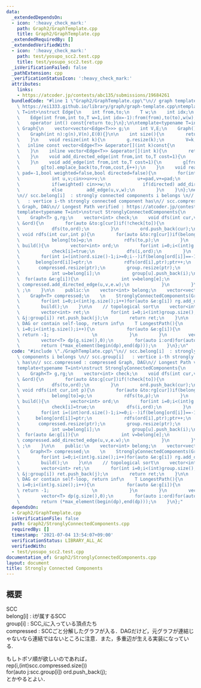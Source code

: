 ```yaml
---
data:
  _extendedDependsOn:
  - icon: ':heavy_check_mark:'
    path: Graph2/GraphTemplate.cpp
    title: Graph2/GraphTemplate.cpp
  _extendedRequiredBy: []
  _extendedVerifiedWith:
  - icon: ':heavy_check_mark:'
    path: test/yosupo_scc2.test.cpp
    title: test/yosupo_scc2.test.cpp
  _isVerificationFailed: false
  _pathExtension: cpp
  _verificationStatusIcon: ':heavy_check_mark:'
  attributes:
    links:
    - https://atcoder.jp/contests/abc135/submissions/19684261
  bundledCode: "#line 1 \"Graph2/GraphTemplate.cpp\"\n// graph template\n// ref :\
    \ https://ei1333.github.io/library/graph/graph-template.cpp\ntemplate<typename\
    \ T=int>\nstruct Edge{\n    int from,to;\n    T w;\n    int idx;\n    Edge()=default;\n\
    \    Edge(int from,int to,T w=1,int idx=-1):from(from),to(to),w(w),idx(idx){}\n\
    \    operator int() const{return to;}\n};\n\ntemplate<typename T=int>\nstruct\
    \ Graph{\n    vector<vector<Edge<T>>> g;\n    int V,E;\n    Graph()=default;\n\
    \    Graph(int n):g(n),V(n),E(0){}\n\n    int size(){\n        return (int)g.size();\n\
    \    }\n    void resize(int k){\n        g.resize(k);\n        V=k;\n    }\n \
    \   inline const vector<Edge<T>> &operator[](int k)const{\n        return (g.at(k));\n\
    \    }\n    inline vector<Edge<T>> &operator[](int k){\n        return (g.at(k));\n\
    \    }\n    void add_directed_edge(int from,int to,T cost=1){\n        g[from].emplace_back(from,to,cost,E++);\n\
    \    }\n    void add_edge(int from,int to,T cost=1){\n        g[from].emplace_back(from,to,cost,E);\n\
    \        g[to].emplace_back(to,from,cost,E++);\n    }\n    void read(int m,int\
    \ pad=-1,bool weighted=false,bool directed=false){\n        for(int i=0;i<m;i++){\n\
    \            int u,v;cin>>u>>v;\n            u+=pad,v+=pad;\n            T w=T(1);\n\
    \            if(weighted) cin>>w;\n            if(directed) add_directed_edge(u,v,w);\n\
    \            else         add_edge(u,v,w);\n        }\n    }\n};\n#line 2 \"Graph2/StronglyConnectedComponents.cpp\"\
    \n// scc.belong[i]  : strongly connected components i belongs \n// scc.group[i]\
    \   : vertice i-th strongly connected component has\n// scc.compressed : compressed\
    \ Graph, DAG\n// Longest Path verified : https://atcoder.jp/contests/abc135/submissions/19684261\n\
    template<typename T=int>\nstruct StronglyConnectedComponents{\n    private:\n\
    \    Graph<T> g,rg;\n    vector<int> check;\n    void dfs(int cur,vector<int>\
    \ &ord){\n        for(auto &to:g[cur])if(!check[to]){\n            check[to]=true;\n\
    \            dfs(to,ord);\n        }\n        ord.push_back(cur);\n    }\n   \
    \ void rdfs(int cur,int p){\n        for(auto &to:rg[cur])if(belong[to]==-1){\n\
    \            belong[to]=p;\n            rdfs(to,p);\n        }\n    }\n\n    void\
    \ build(){\n        vector<int> ord;\n        for(int i=0;i<(int)g.size();i++)if(!check[i]){\n\
    \            check[i]=true;\n            dfs(i,ord);\n        }\n        int ptr=0;;\n\
    \        for(int i=(int)ord.size()-1;i>=0;i--)if(belong[ord[i]]==-1){\n      \
    \      belong[ord[i]]=ptr;\n            rdfs(ord[i],ptr);ptr++;\n        }\n \
    \       compressed.resize(ptr);\n        group.resize(ptr);\n        for(int i=0;i<(int)g.size();i++){\n\
    \            int u=belong[i];\n            group[u].push_back(i);\n          \
    \  for(auto &e:g[i]){\n                int v=belong[e];\n                if(u!=v)\
    \ compressed.add_directed_edge(u,v,e.w);\n            }\n        }\n        return\
    \ ;\n    }\n\n    public:\n    vector<int> belong;\n    vector<vector<int>> group;\n\
    \    Graph<T> compressed;\n    \n    StronglyConnectedComponents(Graph<T> &g):g(g),rg(g.size()),check(g.size()),belong(g.size(),-1){\n\
    \        for(int i=0;i<(int)g.size();i++)for(auto &e:g[i]) rg.add_directed_edge(e.to,e.from,e.w);\n\
    \        build();\n    }\n\n    // topological sort\n    vector<int> get_DAG_order(){\n\
    \        vector<int> ret;\n        for(int i=0;i<(int)group.size();i++)for(auto\
    \ &j:group[i]) ret.push_back(j);\n        return ret;\n    }\n\n    // g is not\
    \ DAG or contain self-loop, return inf\n    T LongestPath(){\n        for(int\
    \ i=0;i<(int)g.size();i++){\n            for(auto &e:g[i]){\n                if(belong[i]==belong[e])\
    \ return -1;                \n            }\n        }\n        vector<int> ord=get_DAG_order();\n\
    \        vector<T> dp(g.size(),0);\n        for(auto i:ord)for(auto &e:g[i]) dp[e]=max(dp[e],dp[i]+e.w);\n\
    \        return (*max_element(begin(dp),end(dp)));\n    }\n};\n"
  code: "#include \"./GraphTemplate.cpp\"\n// scc.belong[i]  : strongly connected\
    \ components i belongs \n// scc.group[i]   : vertice i-th strongly connected component\
    \ has\n// scc.compressed : compressed Graph, DAG\n// Longest Path verified : https://atcoder.jp/contests/abc135/submissions/19684261\n\
    template<typename T=int>\nstruct StronglyConnectedComponents{\n    private:\n\
    \    Graph<T> g,rg;\n    vector<int> check;\n    void dfs(int cur,vector<int>\
    \ &ord){\n        for(auto &to:g[cur])if(!check[to]){\n            check[to]=true;\n\
    \            dfs(to,ord);\n        }\n        ord.push_back(cur);\n    }\n   \
    \ void rdfs(int cur,int p){\n        for(auto &to:rg[cur])if(belong[to]==-1){\n\
    \            belong[to]=p;\n            rdfs(to,p);\n        }\n    }\n\n    void\
    \ build(){\n        vector<int> ord;\n        for(int i=0;i<(int)g.size();i++)if(!check[i]){\n\
    \            check[i]=true;\n            dfs(i,ord);\n        }\n        int ptr=0;;\n\
    \        for(int i=(int)ord.size()-1;i>=0;i--)if(belong[ord[i]]==-1){\n      \
    \      belong[ord[i]]=ptr;\n            rdfs(ord[i],ptr);ptr++;\n        }\n \
    \       compressed.resize(ptr);\n        group.resize(ptr);\n        for(int i=0;i<(int)g.size();i++){\n\
    \            int u=belong[i];\n            group[u].push_back(i);\n          \
    \  for(auto &e:g[i]){\n                int v=belong[e];\n                if(u!=v)\
    \ compressed.add_directed_edge(u,v,e.w);\n            }\n        }\n        return\
    \ ;\n    }\n\n    public:\n    vector<int> belong;\n    vector<vector<int>> group;\n\
    \    Graph<T> compressed;\n    \n    StronglyConnectedComponents(Graph<T> &g):g(g),rg(g.size()),check(g.size()),belong(g.size(),-1){\n\
    \        for(int i=0;i<(int)g.size();i++)for(auto &e:g[i]) rg.add_directed_edge(e.to,e.from,e.w);\n\
    \        build();\n    }\n\n    // topological sort\n    vector<int> get_DAG_order(){\n\
    \        vector<int> ret;\n        for(int i=0;i<(int)group.size();i++)for(auto\
    \ &j:group[i]) ret.push_back(j);\n        return ret;\n    }\n\n    // g is not\
    \ DAG or contain self-loop, return inf\n    T LongestPath(){\n        for(int\
    \ i=0;i<(int)g.size();i++){\n            for(auto &e:g[i]){\n                if(belong[i]==belong[e])\
    \ return -1;                \n            }\n        }\n        vector<int> ord=get_DAG_order();\n\
    \        vector<T> dp(g.size(),0);\n        for(auto i:ord)for(auto &e:g[i]) dp[e]=max(dp[e],dp[i]+e.w);\n\
    \        return (*max_element(begin(dp),end(dp)));\n    }\n};"
  dependsOn:
  - Graph2/GraphTemplate.cpp
  isVerificationFile: false
  path: Graph2/StronglyConnectedComponents.cpp
  requiredBy: []
  timestamp: '2021-07-04 13:54:07+09:00'
  verificationStatus: LIBRARY_ALL_AC
  verifiedWith:
  - test/yosupo_scc2.test.cpp
documentation_of: Graph2/StronglyConnectedComponents.cpp
layout: document
title: Strongly Connected Components
---
```


## 概要  
SCC  
belong[i] : iが属するSCC  
group[i] : SCC_iに入っている頂点たち  
compressed : SCCごと分解したグラフが入る．DAGだけど，元グラフが連結じゃないなら連結ではないところに注意．また，多重辺が生える実装になっている.  

もしトポソ順が欲しいのであれば，  
rep(i,(int)scc.compressed.size())  
for(auto j:scc.group[i]) ord.push_back(j);  
とかやるとよい．

